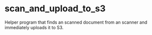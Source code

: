 # scan_and_upload_to_s3
Helper program that finds an scanned document from an scanner and immediately uploads it to S3.

